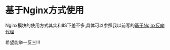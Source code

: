 # 基于Nginx方式使用

Nginx模块的使用方式其实和IIS下差不多,具体可以参照我以前写的[基于Nginx反向代理](../solution/ui-front-nginx.md)

希望能举一反三!!!
 
 
 